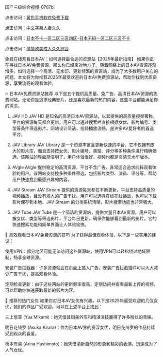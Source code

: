 国产三级综合视频-0707bl


点击访问：<a href="https://bsdf-5f5.pages.dev/">黄色手机软件免费下载</a>

点击访问：<a href="https://rtj-3zo.pages.dev/">中文字幕人妻久久</a>

点击访问：<a href="https://cfad.pages.dev/">日本不卡一区二区三区四区-日本无码一区二区三区不卡</a>

点击访问：<a href="https://cfad.pages.dev/">激情欧美成人久久综合</a>


免费在线观看日本AV：如何选择最合适的资源站【2025年最新指南】
如果你正在寻找日本AV免费资源，那么你已经来对地方了。随着网络上的日本AV资源逐渐增多，如何选择一个高清、无水印、更新频繁的资源站，成为了大多数用户关心的问题。本文将为你推荐2025年最受欢迎的日本AV免费资源站，帮助你找到优质资源，享受流畅的观看体验。

🔥 日本AV免费资源站推荐
以下是五个提供高质量、免广告、高清日本AV资源的免费网站。无论你是追求经典影片，还是喜欢最新的热门内容，这些平台都能满足你的需求。

1. JAV HD
JAV HD 是知名的高清日本AV资源站，以其提供的高质量视频著称。平台的资源每天都会更新，用户可以通过搜索栏直接根据女优、影片编号、类型等条件筛选影片。网站设计简洁，视频播放流畅，是许多AV爱好者的首选平台。

2. JAV Library
JAV Library 是一个资源丰富且更新快速的平台。它不仅拥有庞大的影片库，而且支持按女优、影片编号、类型、评分等多种条件进行精确筛选。该网站的界面简洁明了，用户体验很好，视频也都是高清无水印版本。

3. AVgle
AVgle 提供稳定的高清资源，平台不含广告，非常适合追求纯粹观看体验的用户。该网站支持按多种条件筛选，包括影片类型、演员、评分等，帮助用户快速找到最感兴趣的内容。

4. JAV Stream
JAV Stream 提供的资源每天都在不断更新，平台支持高质量的视频播放，且没有烦人的广告干扰。用户可以选择在线在线播放，也可以下载影片保存到本地。JAV Stream 的分类系统清晰，影片搜索功能也非常强大。

5. JAV Tube
JAV Tube 是一个简洁的资源站，提供大量日本AV资源。用户可以按女优、类型等筛选影片，平台每日更新，确保你能够看到最新的影片。它的快速搜索功能和简单界面让人体验愉快。

📌 高效观看日本AV免费资源的技巧
为了获得最佳观看体验，以下是一些实用的建议：

使用VPN：部分地区可能无法访问这些资源站，使用VPN可以轻松绕过地域限制，畅享全球资源。

安装广告拦截器：许多资源站会在页面上插入广告，安装广告拦截插件可以大大减少广告干扰，提高观看体验。

定期检查更新：由于这些网站的更新频率很高，定期访问并查看最新上传的视频，可以帮助你快速获取最新的影片内容。

🌟 推荐的热门女优
如果你对日本AV女优有兴趣，以下是2025年最受欢迎的几位女优，她们的作品广受欢迎，可以在上述平台上找到：

三上悠亚 (Yua Mikami)：她凭借其甜美外形和精湛演技赢得了许多粉丝的青睐。

明日花绮罗 (Asuka Kirara)：作为日本AV界的资深女优，明日花绮罗的作品持续受到观众的喜爱。

桥本有菜 (Arina Hashimoto)：她凭借清新自然的形象和精彩的表演，迅速成为了人气女优。


<span style="display:none;">[Canonical link](  https://github.com/mn070725/12357 ）</span>
